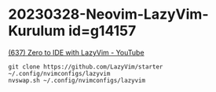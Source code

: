 
# 20230328-Neovim-LazyVim-Kurulum id=g14157

[(637) Zero to IDE with LazyVim - YouTube](https://www.youtube.com/watch?v=N93cTbtLCIM&t=298s)

```
git clone https://github.com/LazyVim/starter ~/.config/nvimconfigs/lazyvim
nvswap.sh ~/.config/nvimconfigs/lazyvim
```

